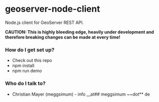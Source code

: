 # geoserver-node-client

Node.js client for GeoServer REST API.

**CAUTION: This is highly bleeding edge, heavily under development and therefore breaking changes can be made at every time!**

### How do I get set up? ###

* Check out this repo
* npm install
* npm run demo

### Who do I talk to? ###

* Christian Mayer (meggsimum) - info __at## meggsimum ~~dot** de
